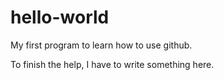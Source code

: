 # hello-world
My first program to learn how to use github.

To finish the help, I have to write something here.
